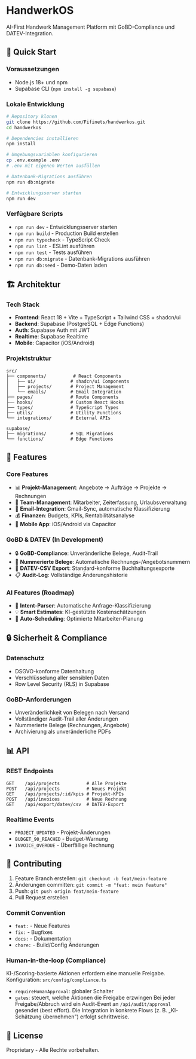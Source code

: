 # HandwerkOS

AI-First Handwerk Management Platform mit GoBD-Compliance und DATEV-Integration.

## 🚀 Quick Start

### Voraussetzungen
- Node.js 18+ und npm
- Supabase CLI (`npm install -g supabase`)

### Lokale Entwicklung

```sh
# Repository klonen
git clone https://github.com/Fifinets/handwerkos.git
cd handwerkos

# Dependencies installieren  
npm install

# Umgebungsvariablen konfigurieren
cp .env.example .env
# .env mit eigenen Werten ausfüllen

# Datenbank-Migrations ausführen
npm run db:migrate

# Entwicklungsserver starten
npm run dev
```

### Verfügbare Scripts

- `npm run dev` - Entwicklungsserver starten
- `npm run build` - Production Build erstellen
- `npm run typecheck` - TypeScript Check
- `npm run lint` - ESLint ausführen
- `npm run test` - Tests ausführen
- `npm run db:migrate` - Datenbank-Migrations ausführen
- `npm run db:seed` - Demo-Daten laden

## 🏗️ Architektur

### Tech Stack
- **Frontend**: React 18 + Vite + TypeScript + Tailwind CSS + shadcn/ui
- **Backend**: Supabase (PostgreSQL + Edge Functions)
- **Auth**: Supabase Auth mit JWT
- **Realtime**: Supabase Realtime
- **Mobile**: Capacitor (iOS/Android)

### Projektstruktur
```
src/
├── components/          # React Components
│   ├── ui/             # shadcn/ui Components
│   ├── projects/       # Project Management
│   └── emails/         # Email Integration
├── pages/              # Route Components
├── hooks/              # Custom React Hooks
├── types/              # TypeScript Types
├── utils/              # Utility Functions
└── integrations/       # External APIs

supabase/
├── migrations/         # SQL Migrations
└── functions/          # Edge Functions
```

## 🔧 Features

### Core Features
- 📊 **Projekt-Management**: Angebote → Aufträge → Projekte → Rechnungen
- 👥 **Team-Management**: Mitarbeiter, Zeiterfassung, Urlaubsverwaltung
- 📧 **Email-Integration**: Gmail-Sync, automatische Klassifizierung
- 💰 **Finanzen**: Budgets, KPIs, Rentabilitätsanalyse
- 📱 **Mobile App**: iOS/Android via Capacitor

### GoBD & DATEV (In Development)
- 🔒 **GoBD-Compliance**: Unveränderliche Belege, Audit-Trail
- 📄 **Nummerierte Belege**: Automatische Rechnungs-/Angebotsnummern  
- 💾 **DATEV-CSV Export**: Standard-konforme Buchhaltungsexporte
- 📋 **Audit-Log**: Vollständige Änderungshistorie

### AI Features (Roadmap)
- 🤖 **Intent-Parser**: Automatische Anfrage-Klassifizierung
- 💡 **Smart Estimates**: KI-gestützte Kostenschätzungen
- 📅 **Auto-Scheduling**: Optimierte Mitarbeiter-Planung

## 🔒 Sicherheit & Compliance

### Datenschutz
- DSGVO-konforme Datenhaltung
- Verschlüsselung aller sensiblen Daten
- Row Level Security (RLS) in Supabase

### GoBD-Anforderungen
- Unveränderlichkeit von Belegen nach Versand
- Vollständiger Audit-Trail aller Änderungen
- Nummerierte Belege (Rechnungen, Angebote)
- Archivierung als unveränderliche PDFs

## 📊 API

### REST Endpoints
```
GET    /api/projects          # Alle Projekte
POST   /api/projects          # Neues Projekt  
GET    /api/projects/:id/kpis # Projekt-KPIs
POST   /api/invoices          # Neue Rechnung
GET    /api/export/datev/csv  # DATEV-Export
```

### Realtime Events
- `PROJECT_UPDATED` - Projekt-Änderungen
- `BUDGET_90_REACHED` - Budget-Warnung
- `INVOICE_OVERDUE` - Überfällige Rechnung

## 🤝 Contributing

1. Feature Branch erstellen: `git checkout -b feat/mein-feature`
2. Änderungen committen: `git commit -m "feat: mein feature"`
3. Push: `git push origin feat/mein-feature`
4. Pull Request erstellen

### Commit Convention
- `feat:` - Neue Features
- `fix:` - Bugfixes  
- `docs:` - Dokumentation
- `chore:` - Build/Config Änderungen

### Human-in-the-loop (Compliance)
KI-/Scoring-basierte Aktionen erfordern eine manuelle Freigabe.
Konfiguration: `src/config/compliance.ts`
- `requireHumanApproval`: globaler Schalter
- `gates`: steuert, welche Aktionen die Freigabe erzwingen
Bei jeder Freigabe/Abbruch wird ein Audit-Event an `/api/audit/approval` gesendet (best effort).
Die Integration in konkrete Flows (z. B. „KI-Schätzung übernehmen") erfolgt schrittweise.

## 📝 License

Proprietary - Alle Rechte vorbehalten.
